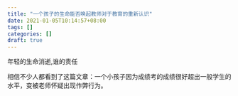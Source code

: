```yaml
---
title: "一个孩子的生命能否唤起教师对于教育的重新认识"
date: 2021-01-05T10:14:57+08:00
tags: []
categories: []
draft: true
---
```


年轻的生命消逝,谁的责任

相信不少人都看到了这篇文章：一个小孩子因为成绩考的成绩很好超出一般学生的水平，变被老师怀疑出现作弊行为。

